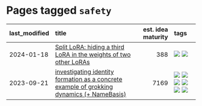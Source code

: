 # Pages tagged `safety`

|last_modified|title|est. idea maturity|tags
|:---|:---|---:|:---|
|2024-01-18|[Split LoRA: hiding a third LoRA in the weights of two other LoRAs](../split-lora.md)|388|[![](https://img.shields.io/badge/tag-experimental-9c3a4a)](../tags/experimental.md) [![](https://img.shields.io/badge/tag-safety-83cbca)](../tags/safety.md)|
|2023-09-21|[investigating identity formation as a concrete example of grokking dynamics (+ NameBasis)](../identity_grokking_dynamics.md)|7169|[![](https://img.shields.io/badge/tag-alignment-8fb3d)](../tags/alignment.md) [![](https://img.shields.io/badge/tag-experimental-9c3a4a)](../tags/experimental.md) [![](https://img.shields.io/badge/tag-interpretability-8a140)](../tags/interpretability.md) [![](https://img.shields.io/badge/tag-publication-35d420)](../tags/publication.md) [![](https://img.shields.io/badge/tag-safety-83cbca)](../tags/safety.md) [![](https://img.shields.io/badge/tag-wip-b7fb0)](../tags/wip.md)|